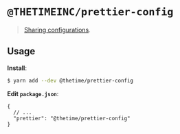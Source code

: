 # `@THETIMEINC/prettier-config`

> [Sharing configurations](https://prettier.io/docs/en/configuration.html#sharing-configurations).

## Usage

**Install**:

```bash
$ yarn add --dev @thetime/prettier-config
```

**Edit `package.json`**:

```jsonc
{
  // ...
  "prettier": "@thetime/prettier-config"
}
```
